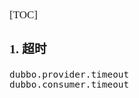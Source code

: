 <span  style="font-family: Simsun,serif; font-size: 17px; ">

[TOC]

### 1. 超时

~~~
dubbo.provider.timeout
dubbo.consumer.timeout
~~~

</span>